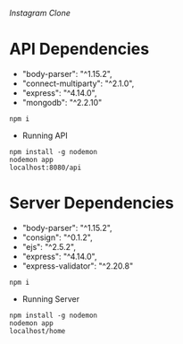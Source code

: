 *Instagram Clone*
# API Dependencies

* "body-parser": "^1.15.2",
* "connect-multiparty": "^2.1.0",
* "express": "^4.14.0",
* "mongodb": "^2.2.10"

```
npm i
```

* Running API

```
npm install -g nodemon
nodemon app
localhost:8080/api
```

# Server Dependencies

* "body-parser": "^1.15.2",
* "consign": "^0.1.2",
* "ejs": "^2.5.2",
* "express": "^4.14.0",
* "express-validator": "^2.20.8"

```
npm i
```

* Running Server

```
npm install -g nodemon
nodemon app
localhost/home
```
